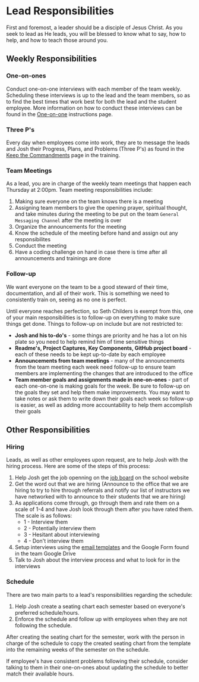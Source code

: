 # Lead Responsibilities
First and foremost, a leader should be a disciple of Jesus Christ. As you seek to lead as He leads, you will be blessed to know what to say, how to help, and how to teach those around you. 

## Weekly Responsibilities

### One-on-ones
Conduct one-on-one interviews with each member of the team weekly. Scheduling these interviews is up to the lead and the team members, so as to find the best times that work best for both the lead and the student employee. More information on how to conduct these interviews can be found in the [One-on-one](./one-on-ones.md) instructions page.

### Three P's
Every day when employees come into work, they are to message the leads and Josh their Progress, Plans, and Problems (Three P's) as found in the [Keep the Commandments](./2.%20Policies%20and%20Standards/Policies.md) page in the training.

### Team Meetings
As a lead, you are in charge of the weekly team meetings that happen each Thursday at 2:00pm. Team meeting responsibilities include:

1. Making sure everyone on the team knows there is a meeting
1. Assigning team members to give the opening prayer, spiritual thought, and take minutes during the meeting to be put on the team `General Messaging Channel` after the meeting is over
1. Organize the announcements for the meeting
1. Know the schedule of the meeting before hand and assign out any responsibilites
1. Conduct the meeting
1. Have a coding challenge on hand in case there is time after all announcements and trainings are done

### Follow-up
We want everyone on the team to be a good steward of their time, documentation, and all of their work. This is something we need to consistently train on, seeing as no one is perfect. 

Until everyone reaches perfection, so Seth Childers is exempt from this, one of your main responsibilities is to follow-up on everything to make sure things get done. Things to follow-up on include but are not restricted to:

- **Josh and his to-do's** - some things are priority and he has a lot on his plate so you need to help remind him of time sensitive things
- **Readme's, Project Captures, Key Components, GitHub project board** - each of these needs to be kept up-to-date by each employee
- **Announcements from team meetings** - many of the announcements from the team meeting each week need follow-up to ensure team members are implementing the changes that are introduced to the office
- **Team member goals and assignments made in one-on-ones** - part of each one-on-one is making goals for the week. Be sure to follow-up on the goals they set and help them make improvements. You may want to take notes or ask them to write down their goals each week so follow-up is easier, as well as adding more accountability to help them accomplish their goals

## Other Responsibilities

### Hiring
Leads, as well as other employees upon request, are to help Josh with the hiring process. Here are some of the steps of this process:

1. Help Josh get the job openning on the [job board](https://web.byui.edu/studentemployment/) on the school website
1. Get the word out that we are hiring (Announce to the office that we are hiring to try to hire through referrals and notify our list of instructors we have networked with to announce to their students that we are hiring)
1. As applications come through, go through them and rate them on a scale of 1-4 and have Josh look through them after you have rated them. The scale is as follows:
    - 1 - Interview them
    - 2 - Potentially interview them
    - 3 - Hesitant about interviewing
    - 4 - Don't interview them
 1. Setup interviews using the [email templates](https://drive.google.com/drive/u/0/folders/1whhSRbO8UX7EEuUSg8_BjtCRmkyumSKV) and the Google Form found in the team Google Drive
 1. Talk to Josh about the interview process and what to look for in the interviews

### Schedule
There are two main parts to a lead's responsibilities regarding the schedule:

1. Help Josh create a seating chart each semester based on everyone's preferred schedule/hours.
1. Enforce the schedule and follow up with employees when they are not following the schedule. 

After creating the seating chart for the semester, work with the person in charge of the schedule to copy the created seating chart from the template into the remaining weeks of the semester on the schedule.

If employee's have consistent problems following their schedule, consider talking to them in their one-on-ones about updating the schedule to better match their available hours.
